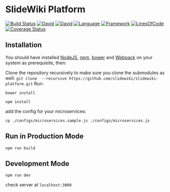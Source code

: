 # SlideWiki Platform #
[![Build Status](https://travis-ci.org/slidewiki/slidewiki-platform.svg?branch=master)](https://travis-ci.org/slidewiki/slidewiki-platform)
[![David](https://img.shields.io/david/slidewiki/slidewiki-platform.svg?style=flat-square)](https://david-dm.org/slidewiki/slidewiki-platform)
[![David](https://img.shields.io/david/dev/slidewiki/slidewiki-platform.svg?style=flat-square)](https://david-dm.org/slidewiki/slidewiki-platform#info=devDependencies)
[![Language](https://img.shields.io/badge/Language-Javascript%20ECMA2015-lightgrey.svg?style=flat-square)](https://developer.mozilla.org/en-US/docs/Web/JavaScript)
[![Framework](https://img.shields.io/badge/Framework-NodeJS%206-blue.svg?style=flat-square)](https://nodejs.org/)
[![LinesOfCode](https://img.shields.io/badge/LOC-43165-lightgrey.svg?style=flat-square)](https://github.com/slidewiki/Microservice-Template/blob/master/application/package.json)
[![Coverage Status](https://coveralls.io/repos/github/slidewiki/slidewiki-platform/badge.svg?branch=master)](https://coveralls.io/github/slidewiki/slidewiki-platform?branch=master)


## Installation ##

You should have installed [NodeJS](https://nodejs.org/), [npm](https://github.com/npm/npm), [bower](http://bower.io/) and [Webpack](https://webpack.github.io/) on your system as prerequisite, then:

Clone the repository recursively to make sure you clone the submodules as well: `git clone  --recursive https://github.com/slidewiki/slidewiki-platform.git`
Run:

`bower install`

`npm install`

add the config for your microservices:

`cp ./configs/microservices.sample.js ./configs/microservices.js`


## Run in Production Mode ##

`npm run build`


## Development Mode ##

`npm run dev`

check server at `localhost:3000`
